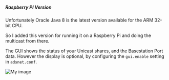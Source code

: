 ##### Raspberry PI Version
Unfortunately Oracle Java 8 is the latest version available for the ARM 32-bit CPU.

So I added this version for running it on a Raspberry Pi and doing the multicast from there.

The GUI shows the status of your Unicast shares, and the Basestation Port data. However the display is optional, by
configuring the ```gui.enable``` setting in ```adsnet.conf```.

![My image](https://raw.githubusercontent.com/srsampson/ADSNet/master/sample.png)

